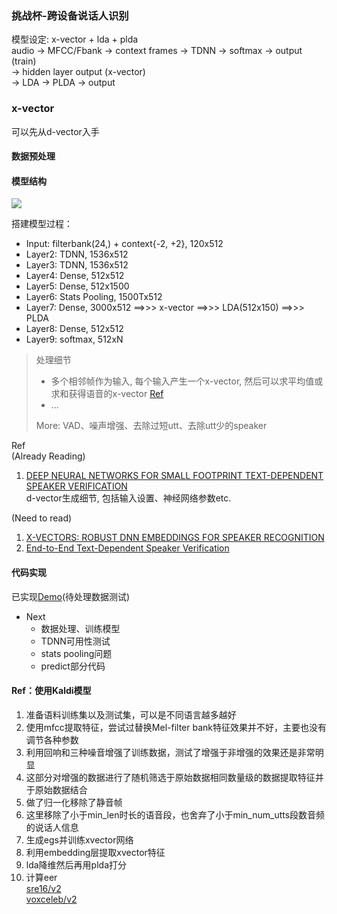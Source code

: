 ### 挑战杯-跨设备说话人识别

模型设定: x-vector + lda + plda    
audio -> MFCC/Fbank -> context frames -> TDNN -> softmax -> output (train)    
                                            -> hidden layer output (x-vector)   
                                            -> LDA -> PLDA -> output    

### x-vector
可以先从d-vector入手

#### 数据预处理

#### 模型结构
<img src="https://img-blog.csdnimg.cn/201811071035470.png?x-oss-process=image/watermark,type_ZmFuZ3poZW5naGVpdGk,shadow_10,text_aHR0cHM6Ly9ibG9nLmNzZG4ubmV0L3dlaXhpbl8zODg1ODg2MA==,size_16,color_FFFFFF,t_70">  

搭建模型过程：  
- Input: filterbank(24,) + context{-2, +2}, 120x512  
- Layer2: TDNN, 1536x512  
- Layer3: TDNN, 1536x512  
- Layer4: Dense, 512x512  
- Layer5: Dense, 512x1500  
- Layer6: Stats Pooling, 1500Tx512  
- Layer7: Dense, 3000x512 ==>>> x-vector ==>>> LDA(512x150) ==>>> PLDA  
- Layer8: Dense, 512x512  
- Layer9: softmax, 512xN  

>处理细节  
> 
> - 多个相邻帧作为输入, 每个输入产生一个x-vector, 然后可以求平均值或求和获得语音的x-vector  [Ref](https://github.com/mravanelli/SincNet/issues/10)
> - ...
>   
>More: VAD、噪声增强、去除过短utt、去除utt少的speaker

Ref  
(Already Reading)   
1. [DEEP NEURAL NETWORKS FOR SMALL FOOTPRINT TEXT-DEPENDENT SPEAKER VERIFICATION](http://www.mirlab.org/conference_papers/International_Conference/ICASSP%202014/papers/p4080-variani.pdf)  
d-vector生成细节, 包括输入设置、神经网络参数etc.

(Need to read)  
1. [X-VECTORS: ROBUST DNN EMBEDDINGS FOR SPEAKER RECOGNITION](https://www.danielpovey.com/files/2018_icassp_xvectors.pdf)  
2. [End-to-End Text-Dependent Speaker Verification](http://cn.arxiv.org/pdf/1509.08062)

#### 代码实现
已实现[Demo](x_vector.py)(待处理数据测试)  

- Next
    + 数据处理、训练模型
    + TDNN可用性测试
    + stats pooling问题
    + predict部分代码

#### Ref：使用Kaldi模型
1. 准备语料训练集以及测试集，可以是不同语言越多越好
2. 使用mfcc提取特征，尝试过替换Mel-filter bank特征效果并不好，主要也没有调节各种参数
4. 利用回响和三种噪音增强了训练数据，测试了增强于非增强的效果还是非常明显
5. 这部分对增强的数据进行了随机筛选于原始数据相同数量级的数据提取特征并于原始数据结合
6. 做了归一化移除了静音帧
7. 这里移除了小于min_len时长的语音段，也舍弃了小于min_num_utts段数音频的说话人信息
8. 生成egs并训练xvector网络
9. 利用embedding层提取xvector特征
10. lda降维然后再用plda打分
11. 计算eer  
[sre16/v2](https://github.com/kaldi-asr/kaldi/tree/master/egs/sre16/v2)  
[voxceleb/v2](https://github.com/kaldi-asr/kaldi/tree/master/egs/voxceleb/v2)									

